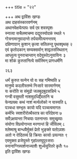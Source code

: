 +++
title = "२२"

+++
अथ द्वाविंशः खण्डः  
अथ दाहसंस्कारवर्णनम्  
अथानवेक्षयेत्पापः सर्व एव शवस्पृशः  
स्नात्वा सचैलमाचम्य दद्युरस्योदकं स्थले  १  
गोत्रनामानुवादान्ते तर्पयामीत्यनन्तरम्  
दक्षिणाग्रान् कुशान् कृत्वा सतिलन्तु पृथक्पृथक्  २  
एवं कृतोदकान् सम्यक्सर्वान् शाद्वलसंस्थितान्  
आप्लुत्य पुनराचान्तान् वदेयुस्तेऽनुयायिनः  ३  
मा शोकं कुरुतानित्ये सर्वस्मिन् प्राणधर्मणि  

२६३  

धर्मं कुरुत यत्नेन यो वः सह गमिष्यति  ४  
मानुष्ये कदलीस्तम्भे निःसारे सारमार्गणम्  
यः करोति स संमूढो जलबुद्बुदसन्निभे  ५  
गन्त्री वसुमती नाशमुदधिर्द्दैवतानि च  
फेनप्रख्यः कथं नाशं मर्त्यलोको न यास्यति  ६  
पञ्चधा सम्भृतः कायो यदि पञ्चत्वमागतः  
कर्मभिः स्वशरीरोत्थैस्तत्र का परिदेवना  ७  
सर्वेऽक्षयान्ता निचयाः पतनान्ताः समुच्छ्रयाः  
संयोगा विप्रयोगान्ता मरणान्तं हि जीवितम्  ८  
श्लेष्माश्रु बान्धवैर्मुक्तं प्रेतो भुङ्क्ते यतोऽवशः  
अतो न रोदितव्यं हि क्रियाः कार्याः प्रयत्नतः  ९  
एवमुक्ता व्रजेयुस्ते गृहांल्लघुपुरःसराः  
स्नानाग्निस्पर्शनाज्याशैः शुध्येयुरितरे कृतैः  १०  
इति द्वाविंशः खण्डः  
